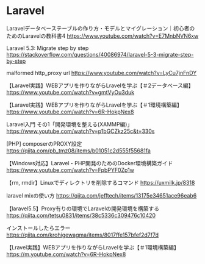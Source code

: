 # Laravel
Laravelデータベーステーブルの作り方・モデルとマイグレーション｜初心者のためのLaravelの教科書4
https://www.youtube.com/watch?v=E7MnbNVN6xw

Laravel 5.3: Migrate step by step
https://stackoverflow.com/questions/40086974/laravel-5-3-migrate-step-by-step

malformed http_proxy url
https://www.youtube.com/watch?v=LyCu7jnFnDY

【Laravel実践】WEBアプリを作りながらLravelを学ぶ【＃2データベース編】
https://www.youtube.com/watch?v=gmtVyOu3duk

【Laravel実践】WEBアプリを作りながらLravelを学ぶ【＃1環境構築編】
https://www.youtube.com/watch?v=6R-HokpNex8

Laravel入門 その1「開発環境を整える(XAMMP編)」
https://www.youtube.com/watch?v=p1bGCZkz25c&t=330s


[PHP] composerのPROXY設定
https://qiita.com/pb_tmz08/items/b01051c2d555f55681fa

【Windows対応】Laravel・PHP開発のためのDocker環境構築ガイド
https://www.youtube.com/watch?v=FpbPYF0Zp1w

【rm, rmdir】Linuxでディレクトリを削除するコマンド
https://uxmilk.jp/8318

laravel mixの使い方
https://qiita.com/jefftech/items/13175e34651ace96eab6

【laravel5.5】Proxy有りの環境でLaravelの開発環境を構築する
https://qiita.com/tetsu0831/items/38c5336c309476c10420

インストールしたらエラー
https://qiita.com/krohigewagma/items/8017ffe157bfef2d7f7d

【Lravel実践】WEBアプリを作りながらLravelを学ぶ【＃1環境構築編】
https://m.youtube.com/watch?v=6R-HokpNex8
